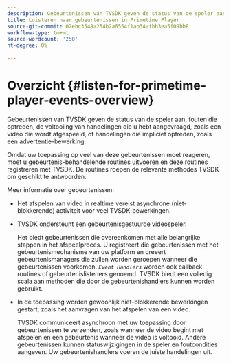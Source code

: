 ```yaml
---
description: Gebeurtenissen van TVSDK geven de status van de speler aan, fouten die optreden, de voltooiing van handelingen die u hebt aangevraagd, zoals een video die wordt afgespeeld, of handelingen die impliciet optreden, zoals een advertentie-bewerking.
title: Luisteren naar gebeurtenissen in Primetime Player
source-git-commit: 02ebc3548a254b2a6554f1ab34afbb3ea5f09bb8
workflow-type: tm+mt
source-wordcount: '250'
ht-degree: 0%

---
```


# Overzicht {#listen-for-primetime-player-events-overview}

Gebeurtenissen van TVSDK geven de status van de speler aan, fouten die optreden, de voltooiing van handelingen die u hebt aangevraagd, zoals een video die wordt afgespeeld, of handelingen die impliciet optreden, zoals een advertentie-bewerking.

Omdat uw toepassing op veel van deze gebeurtenissen moet reageren, moet u gebeurtenis-behandelende routines uitvoeren en deze routines registreren met TVSDK. De routines roepen de relevante methodes TVSDK om geschikt te antwoorden.

Meer informatie over gebeurtenissen:

* Het afspelen van video in realtime vereist asynchrone (niet-blokkerende) activiteit voor veel TVSDK-bewerkingen.
* TVSDK ondersteunt een gebeurtenisgestuurde videospeler.

  Het biedt gebeurtenissen die overeenkomen met alle belangrijke stappen in het afspeelproces. U registreert die gebeurtenissen met het gebeurtenismechanisme van uw platform en creeert gebeurtenismanagers die zullen worden geroepen wanneer die gebeurtenissen voorkomen. *`Event Handlers`* worden ook callback-routines of gebeurtenislisteners genoemd. TVSDK biedt een volledig scala aan methoden die door de gebeurtenishandlers kunnen worden gebruikt.
* In de toepassing worden gewoonlijk niet-blokkerende bewerkingen gestart, zoals het aanvragen van het afspelen van een video.

  TVSDK communiceert asynchroon met uw toepassing door gebeurtenissen te verzenden, zoals wanneer de video begint met afspelen en een gebeurtenis wanneer de video is voltooid. Andere gebeurtenissen kunnen statuswijzigingen in de speler en foutcondities aangeven. Uw gebeurtenishandlers voeren de juiste handelingen uit.
